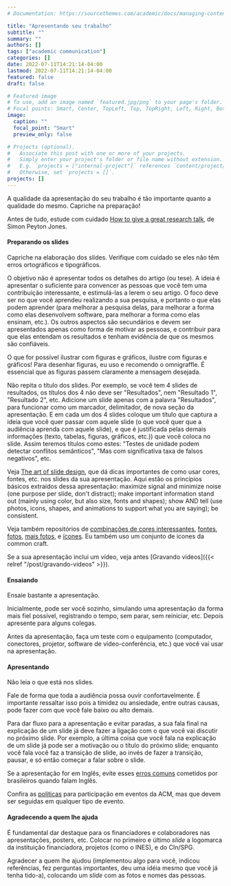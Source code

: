```yaml
---
# Documentation: https://sourcethemes.com/academic/docs/managing-content/

title: "Apresentando seu trabalho"
subtitle: ""
summary: ""
authors: []
tags: ["academic communication"]
categories: []
date: 2022-07-11T14:21:14-04:00
lastmod: 2022-07-11T14:21:14-04:00
featured: false
draft: false

# Featured image
# To use, add an image named `featured.jpg/png` to your page's folder.
# Focal points: Smart, Center, TopLeft, Top, TopRight, Left, Right, BottomLeft, Bottom, BottomRight.
image:
  caption: ""
  focal_point: "Smart"
  preview_only: false

# Projects (optional).
#   Associate this post with one or more of your projects.
#   Simply enter your project's folder or file name without extension.
#   E.g. `projects = ["internal-project"]` references `content/project/deep-learning/index.md`.
#   Otherwise, set `projects = []`.
projects: []
---
```


A qualidade da apresentação do seu trabalho é tão importante quanto a qualidade do mesmo. Capriche na preparação!

Antes de tudo, estude com cuidado [How to give a great research talk](https://www.microsoft.com/en-us/research/academic-program/give-great-research-talk/), de Simon Peyton Jones.

#### Preparando os slides

Capriche na elaboração dos slides. Verifique com cuidado se eles não têm erros ortográficos e tipográficos.

O objetivo não é apresentar todos os detalhes do artigo (ou tese). A ideia é apresentar o suficiente para convencer as pessoas que você tem uma contribuição interessante, e estimulá-las a lerem o seu artigo. O foco deve ser no que você aprendeu realizando a sua pesquisa, e portanto o que elas podem aprender (para melhorar a pesquisa delas, para melhorar a forma como elas desenvolvem software, para melhorar a forma como elas ensinam, etc.). Os outros aspectos são secundários e devem ser apresentados apenas como forma de motivar as pessoas, e contribuir para que elas entendam os resultados e tenham evidência de que os mesmos são confiáveis.

O que for possível ilustrar com figuras e gráficos, ilustre com figuras e gráficos! Para desenhar figuras, eu uso e recomendo o omnigraffle. É essencial que as figuras passem claramente a mensagem desejada.   

Não repita o título dos slides. Por exemplo, se você tem 4 slides de resultados, os títulos dos 4 não deve ser "Resultados", nem "Resultado 1", "Resultado 2", etc. Adicione um slide apenas com a palavra "Resultados", para funcionar como um marcador, delimitador, de nova seção da apresentação. E em cada um dos 4 slides coloque um título que captura a ideia que você quer passar com aquele slide (o que você quer que a audiência aprenda com aquele slide), e que é justificada pelas demais informações (texto, tabelas, figuras, gráficos, etc.)) que você coloca no slide. Assim teremos títulos como estes: "Testes de unidade podem detectar conflitos semânticos", "Mas com significativa taxa de falsos negativos", etc. 

Veja [The art of slide design](https://speakerdeck.com/mseckington/the-art-of-slide-design), que dá dicas importantes de como usar cores, fontes, etc. nos slides da sua apresentação. Aqui estão os princípios básicos extraídos dessa apresentação: maximize signal and minimize noise (one purpose per slide, don't distract); make important information stand out (mainly using color, but also size, fonts and shapes); show AND tell (use photos, icons, shapes, and animations to support what you are saying); be consistent.

Veja também repositórios de [combinações de cores interessantes](http://colorsupplyyy.com/), [fontes](https://fonts.google.com/), [fotos](https://www.flickr.com/), [mais fotos](https://www.pexels.com/), e [ícones](https://thenounproject.com/). Eu também uso um conjunto de ícones da common craft.

Se a sua apresentação inclui um vídeo, veja antes [Gravando vídeos]({{< relref "/post/gravando-videos" >}}).

#### Ensaiando

Ensaie bastante a apresentação. 

Inicialmente, pode ser você sozinho, simulando uma apresentação da forma mais fiel possível, registrando o tempo, sem parar, sem reiniciar, etc. Depois apresente para alguns colegas.

Antes da apresentação, faça um teste com o equipamento (computador, conectores, projetor, software de vídeo-conferência, etc.) que você vai usar na apresentação.

#### Apresentando

Não leia o que está nos slides.

Fale de forma que toda a audiência possa ouvir confortavelmente. É importante ressaltar isso pois a timidez ou ansiedade, entre outras causas, pode fazer com que você fale baixo ou alto demais.

Para dar fluxo para a apresentação e evitar paradas, a sua fala final na explicação de um slide já deve fazer a ligação com o que você vai discutir no próximo slide. Por exemplo, a última coisa que você fala na explicação de um slide já pode ser a motivação ou o título do próximo slide; enquanto você fala você faz a transição de slide, ao invés de fazer a transição, pausar, e só então começar a falar sobre o slide.

Se a apresentação for em Inglês, evite esses [erros comuns](https://pt.babbel.com/pt/magazine/como-identificar-um-brasileiro-falando-ingles?bsc=pormag-a63-howtospotabrazilian-mi-ob&btp=1_por_out_mi&utm_campaign=cd_porall_gpr_cbr_howtospotbr&utm_content=Veja+os+erros+mais+comuns+de+brasileiros+ao+falar+&utm_medium=CON&utm_source=outbrain&utm_term=5470743) cometidos por brasileiros quando falam Inglês.

Confira as [políticas](https://www.acm.org/about-acm/policy-against-harassment) para participação em eventos da ACM, mas que devem ser seguidas em qualquer tipo de evento.

#### Agradecendo a quem lhe ajuda

É fundamental dar destaque para os financiadores e colaboradores nas apresentações, posters, etc. Colocar no primeiro e último <i>slide</i> a logomarca da instituição financiadora, projetos (como o INES), e do CIn/SPG.

Agradecer a quem lhe ajudou (implementou algo para você, indicou referências, fez perguntas importantes, deu uma idéia mesmo que você já tenha tido-a), colocando um <i>slide</i> com as fotos e nomes das pessoas.
